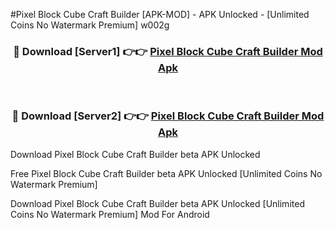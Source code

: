 #Pixel Block Cube Craft Builder [APK-MOD] - APK Unlocked - [Unlimited Coins No Watermark Premium] w002g



<div align="center">

<h3>🔴 Download [Server1] 👉👉 <a href="https://momento.my/?title=Pixel_Block_Cube_Craft_Builder">Pixel Block Cube Craft Builder Mod Apk</a></h3><br>

<h3>🔴 Download [Server2] 👉👉 <a href="https://momento.my/?title=Pixel_Block_Cube_Craft_Builder">Pixel Block Cube Craft Builder Mod Apk</a></h3>
</div>



Download Pixel Block Cube Craft Builder beta APK Unlocked

Free Pixel Block Cube Craft Builder beta APK Unlocked [Unlimited Coins No Watermark Premium]

Download Pixel Block Cube Craft Builder beta APK Unlocked [Unlimited Coins No Watermark Premium] Mod For Android

